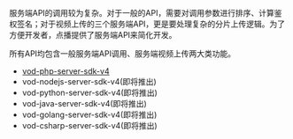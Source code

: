 服务端API的调用较为复杂。对于一般的API，需要对调用参数进行排序、计算鉴权签名；对于视频上传的三个服务端API，更是要处理复杂的分片上传逻辑。为了方便开发者，点播提供了服务端API来简化开发。

所有API均包含一般服务端API调用、服务端视频上传两大类功能。

- [vod-php-server-sdk-v4](https://github.com/tencentyun/vod-php-server-sdk-v4)
- vod-nodejs-server-sdk-v4(即将推出)
- vod-python-server-sdk-v4(即将推出)
- vod-java-server-sdk-v4(即将推出)
- vod-golang-server-sdk-v4(即将推出)
- vod-csharp-server-sdk-v4(即将推出)